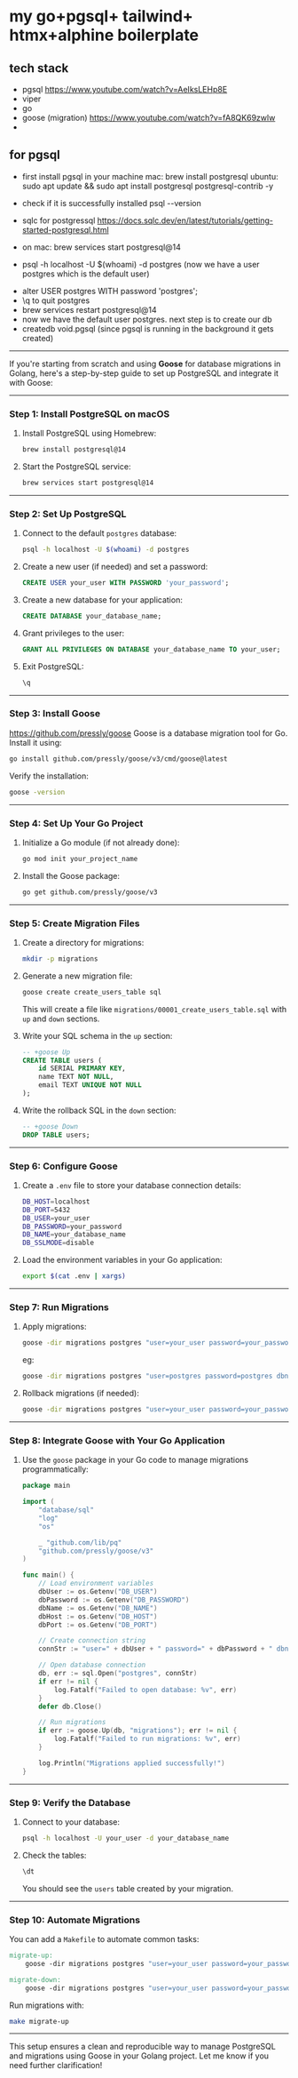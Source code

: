 # my go+pgsql+ tailwind+ htmx+alphine boilerplate

## tech stack
- pgsql https://www.youtube.com/watch?v=AeIksLEHp8E
- viper
- go
- goose (migration) https://www.youtube.com/watch?v=fA8QK69zwlw
- 
## for pgsql
- first install pgsql in your machine
mac: brew install postgresql
ubuntu: sudo apt update && sudo apt install postgresql postgresql-contrib -y
- check if it is successfully installed
psql --version

- sqlc for postgressql https://docs.sqlc.dev/en/latest/tutorials/getting-started-postgresql.html
- on mac: brew services start postgresql@14
- psql -h localhost -U $(whoami) -d postgres (now we have a user postgres which is the default user)
<!-- - createdb ( creates default database so from the next time onwards running psql connects to pgsql) -->
- alter USER postgres WITH password 'postgres';
- \q to quit postgres
- brew services restart postgresql@14
- now we have the default user postgres. next step is to create our db
- createdb void.pgsql (since pgsql is running in the background it gets created)
---
If you're starting from scratch and using **Goose** for database migrations in Golang, here's a step-by-step guide to set up PostgreSQL and integrate it with Goose:

---

### **Step 1: Install PostgreSQL on macOS**
1. Install PostgreSQL using Homebrew:
   ```bash
   brew install postgresql@14
   ```
2. Start the PostgreSQL service:
   ```bash
   brew services start postgresql@14
   ```

---

### **Step 2: Set Up PostgreSQL**
1. Connect to the default `postgres` database:
   ```bash
   psql -h localhost -U $(whoami) -d postgres
   ```
2. Create a new user (if needed) and set a password:
   ```sql
   CREATE USER your_user WITH PASSWORD 'your_password';
   ```
3. Create a new database for your application:
   ```sql
   CREATE DATABASE your_database_name;
   ```
4. Grant privileges to the user:
   ```sql
   GRANT ALL PRIVILEGES ON DATABASE your_database_name TO your_user;
   ```
5. Exit PostgreSQL:
   ```sql
   \q
   ```

---

### **Step 3: Install Goose**
https://github.com/pressly/goose
Goose is a database migration tool for Go. Install it using:
```bash
go install github.com/pressly/goose/v3/cmd/goose@latest
```
Verify the installation:
```bash
goose -version
```

---

### **Step 4: Set Up Your Go Project**
1. Initialize a Go module (if not already done):
   ```bash
   go mod init your_project_name
   ```
2. Install the Goose package:
   ```bash
   go get github.com/pressly/goose/v3
   ```

---

### **Step 5: Create Migration Files**
1. Create a directory for migrations:
   ```bash
   mkdir -p migrations
   ```
2. Generate a new migration file:
   ```bash
   goose create create_users_table sql
   ```
   This will create a file like `migrations/00001_create_users_table.sql` with `up` and `down` sections.

3. Write your SQL schema in the `up` section:
   ```sql
   -- +goose Up
   CREATE TABLE users (
       id SERIAL PRIMARY KEY,
       name TEXT NOT NULL,
       email TEXT UNIQUE NOT NULL
   );
   ```
4. Write the rollback SQL in the `down` section:
   ```sql
   -- +goose Down
   DROP TABLE users;
   ```

---

### **Step 6: Configure Goose**
1. Create a `.env` file to store your database connection details:
   ```bash
   DB_HOST=localhost
   DB_PORT=5432
   DB_USER=your_user
   DB_PASSWORD=your_password
   DB_NAME=your_database_name
   DB_SSLMODE=disable
   ```
2. Load the environment variables in your Go application:
   ```bash
   export $(cat .env | xargs)
   ```

---

### **Step 7: Run Migrations**
1. Apply migrations:
   ```bash
   goose -dir migrations postgres "user=your_user password=your_password dbname=your_database_name sslmode=disable" up
   ```
   eg:
   ```bash
   goose -dir migrations postgres "user=postgres password=postgres dbname=void sslmode=disable" up
   ```
2. Rollback migrations (if needed):
   ```bash
   goose -dir migrations postgres "user=your_user password=your_password dbname=your_database_name sslmode=disable" down
   ```

---

### **Step 8: Integrate Goose with Your Go Application**
1. Use the `goose` package in your Go code to manage migrations programmatically:
   ```go
   package main

   import (
       "database/sql"
       "log"
       "os"

       _ "github.com/lib/pq"
       "github.com/pressly/goose/v3"
   )

   func main() {
       // Load environment variables
       dbUser := os.Getenv("DB_USER")
       dbPassword := os.Getenv("DB_PASSWORD")
       dbName := os.Getenv("DB_NAME")
       dbHost := os.Getenv("DB_HOST")
       dbPort := os.Getenv("DB_PORT")

       // Create connection string
       connStr := "user=" + dbUser + " password=" + dbPassword + " dbname=" + dbName + " host=" + dbHost + " port=" + dbPort + " sslmode=disable"

       // Open database connection
       db, err := sql.Open("postgres", connStr)
       if err != nil {
           log.Fatalf("Failed to open database: %v", err)
       }
       defer db.Close()

       // Run migrations
       if err := goose.Up(db, "migrations"); err != nil {
           log.Fatalf("Failed to run migrations: %v", err)
       }

       log.Println("Migrations applied successfully!")
   }
   ```

---

### **Step 9: Verify the Database**
1. Connect to your database:
   ```bash
   psql -h localhost -U your_user -d your_database_name
   ```
2. Check the tables:
   ```sql
   \dt
   ```
   You should see the `users` table created by your migration.

---

### **Step 10: Automate Migrations**
You can add a `Makefile` to automate common tasks:
```Makefile
migrate-up:
    goose -dir migrations postgres "user=your_user password=your_password dbname=your_database_name sslmode=disable" up

migrate-down:
    goose -dir migrations postgres "user=your_user password=your_password dbname=your_database_name sslmode=disable" down
```
Run migrations with:
```bash
make migrate-up
```

---

This setup ensures a clean and reproducible way to manage PostgreSQL and migrations using Goose in your Golang project. Let me know if you need further clarification!
